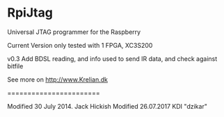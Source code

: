 RpiJtag
=============================================

Universal JTAG programmer for the Raspberry

Current Version only tested with 1 FPGA, XC3S200

v0.3 Add BDSL reading, and info used to send IR data, and check against bitfile

See more on http://www.Krelian.dk

=======================

Modified 30 July 2014. Jack Hickish
Modified 26.07.2017 KDI "dzikar"
